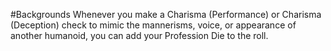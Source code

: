 #Backgrounds
Whenever you make a Charisma (Performance) or Charisma (Deception) check to mimic the mannerisms, voice, or appearance of another humanoid, you can add your Profession Die to the roll.